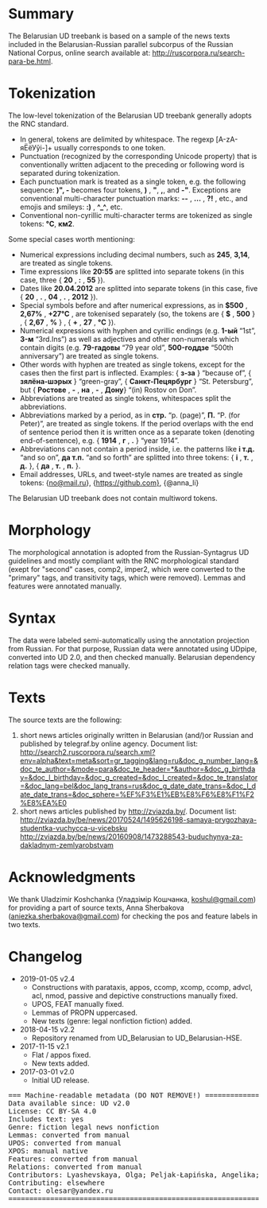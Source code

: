 # Summary

The Belarusian UD treebank is based on a sample of the news texts included in the Belarusian-Russian parallel subcorpus of the Russian National Corpus,
online search available at: http://ruscorpora.ru/search-para-be.html.



# Tokenization

The low-level tokenization of the Belarusian UD treebank generally adopts the RNC standard.

* In general, tokens are delimited by whitespace. The regexp [А-zА-яЁёУўі\-]+ usually corresponds to one token.
* Punctuation (recognized by the corresponding Unicode property) that is conventionally written adjacent to the preceding or following word is separated during tokenization.
* Each punctuation mark is treated as a single token, e.g. the following sequence: <b>)", -</b> becomes four tokens, <b>)</b> , <b>"</b>, <b>,</b>, and <b>-"</b>. Exceptions are conventional multi-character punctuation marks: <b>--</b> , <b>...</b> , <b>?!</b> ,  etc., and emojis and smileys: <b>:)</b> , <b>^_^</b>, etc.
* Conventional non-cyrillic multi-character terms are tokenized as single tokens: <b>°С</b>, <b>км2</b>.

Some special cases worth mentioning:
* Numerical expressions including decimal numbers, such as <b>245</b>, <b>3,14</b>, are treated as single tokens.
* Time expressions like <b>20:55</b> are splitted into separate tokens (in this case, three { <b>20</b> , <b>:</b> , <b>55</b> }).
* Dates like <b>20.04.2012</b> are splitted into separate tokens (in this case, five { <b>20</b> , <b>.</b> , <b>04</b> , <b>.</b> , <b>2012</b> }).
* Special symbols before and after numerical expressions, as in <b>$500</b> , <b>2,67%</b> , <b>+27°С</b> , are tokenised separately (so, the tokens are { <b>$</b> , <b>500</b> } , { <b>2,67</b> , <b>%</b> } , { <b>+</b> , <b>27</b> , <b>°С</b> }).
* Numerical expressions with hyphen and cyrillic endings (e.g. <b>1-ый</b> “1st”, <b>3-м</b> “3rd.Ins”) as well as adjectives and other non-numerals which contain digits (e.g. <b>79-гадовы</b> “79 year old”, <b>500-годдзе</b> “500th anniversary”) are treated as single tokens.
* Other words with hyphen are treated as single tokens, except for the cases then the first part is inflected. Examples: { <b>з-за</b> } “because of”, { <b>зялёна-шэрых</b> } “green-gray”, { <b>Санкт-Пецярбург</b> } “St. Petersburg”, but { <b>Ростове</b> , <b>-</b> , <b>на</b> , <b>-</b> , <b>Дону</b>} “(in) Rostov on Don”.
* Abbreviations are treated as single tokens, whitespaces split the abbreviations.
* Abbreviations marked by a period, as in <b>стр.</b> “p. (page)”, <b>П.</b> “P. (for Peter)”, are treated as single tokens. If the period overlaps with the end of sentence period then it is written once as a separate token (denoting end-of-sentence), e.g. { <b>1914</b> , <b>г</b> , <b>.</b> } “year 1914”.
* Abbreviations can not contain a period inside, i.e. the patterns like <b>і т.д.</b> “and so on”, <b>да т.п.</b> “and so forth” are splitted into three tokens: { <b>i</b> , <b>т.</b> , <b>д.</b> }, { <b>да</b> , <b>т.</b> , <b>п.</b> }.
* Email addresses, URLs, and tweet-style names are treated as single tokens: {no@mail.ru}, {https://github.com}, {@anna_li}

The Belarusian UD treebank does not contain multiword tokens.



# Morphology

The morphological annotation is adopted from the Russian-Syntagrus UD guidelines and mostly compliant with the RNC morphological standard (exept for "second" cases, comp2, imper2, which were converted to the "primary" tags, and transitivity tags, which were removed).
Lemmas and features were annotated manually.



# Syntax

The data were labeled semi-automatically using the annotation projection from Russian. For that purpose, Russian data were annotated using UDpipe, converted into UD 2.0, and then checked manually.
Belarusian dependency relation tags were checked manually.



# Texts

The source texts are the following:
1) short news articles originally written in Belarusian (and/)or Russian and published by telegraf.by online agency.
Document list: http://search2.ruscorpora.ru/search.xml?env=alpha&text=meta&sort=gr_tagging&lang=ru&doc_g_number_lang=&doc_te_author=&mode=para&doc_te_header=*&author=&doc_g_birthday=&doc_l_birthday=&doc_g_created=&doc_l_created=&doc_te_translator=&doc_lang=bel&doc_lang_trans=rus&doc_g_date_date_trans=&doc_l_date_date_trans=&doc_sphere=%EF%F3%E1%EB%E8%F6%E8%F1%F2%E8%EA%E0
2) short news articles published by http://zviazda.by/.
Document list:
http://zviazda.by/be/news/20170524/1495626198-samaya-prygozhaya-studentka-vuchycca-u-vicebsku
http://zviazda.by/be/news/20160908/1473288543-buduchynya-za-dakladnym-zemlyarobstvam



# Acknowledgments

We thank Uladzimir Koshchanka (Уладзімір Кошчанка, koshul@gmail.com) for providing a part of source texts, Anna Sherbakova (aniezka.sherbakova@gmail.com) for checking the pos and feature labels in two texts.



# Changelog

* 2019-01-05 v2.4
  * Constructions with parataxis, appos, ccomp, xcomp, ccomp, advcl, acl, nmod, passive and depictive constructions manually fixed.
  * UPOS, FEAT manually fixed.
  * Lemmas of PROPN uppercased.
  * New texts (genre: legal nonfiction fiction) added.
* 2018-04-15 v2.2
  * Repository renamed from UD_Belarusian to UD_Belarusian-HSE.
* 2017-11-15 v2.1
  * Flat / appos fixed.
  * New texts added.
* 2017-03-01 v2.0
  * Initial UD release.



<pre>
=== Machine-readable metadata (DO NOT REMOVE!) ================================
Data available since: UD v2.0
License: CC BY-SA 4.0
Includes text: yes
Genre: fiction legal news nonfiction
Lemmas: converted from manual
UPOS: converted from manual
XPOS: manual native
Features: converted from manual
Relations: converted from manual
Contributors: Lyashevskaya, Olga; Peljak-Łapińska, Angelika; Petrova, Daria
Contributing: elsewhere
Contact: olesar@yandex.ru
===============================================================================
</pre>
